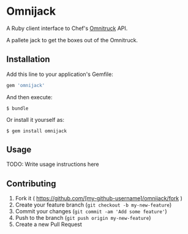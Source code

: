# Omnijack

A Ruby client interface to Chef's
[Omnitruck](https://github.com/opscode/opscode-omnitruck) API.

A pallete jack to get the boxes out of the Omnitruck.

## Installation

Add this line to your application's Gemfile:

```ruby
gem 'omnijack'
```

And then execute:

    $ bundle

Or install it yourself as:

    $ gem install omnijack

## Usage

TODO: Write usage instructions here

## Contributing

1. Fork it ( https://github.com/[my-github-username]/omnijack/fork )
2. Create your feature branch (`git checkout -b my-new-feature`)
3. Commit your changes (`git commit -am 'Add some feature'`)
4. Push to the branch (`git push origin my-new-feature`)
5. Create a new Pull Request
